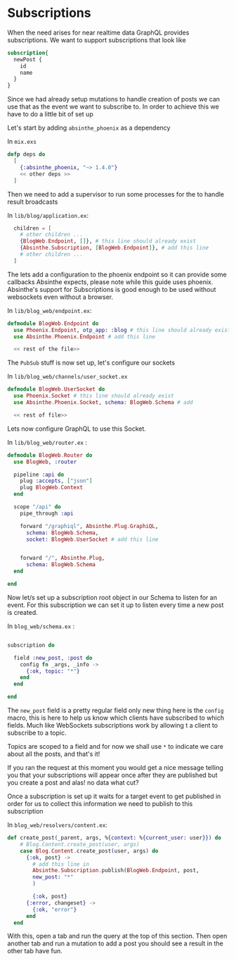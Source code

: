 # Subscriptions

When the need arises for near realtime data GraphQL provides subscriptions. We want to support subscriptions that look like


```graphql
subscription{
  newPost {
    id
    name
  }
}
```

Since we had already setup mutations to handle creation of posts we can use that as the event we want to subscribe to. In order to achieve this we have to do a little bit of set up


Let's start by adding `absinthe_phoenix` as a dependency

In `mix.exs`

```elixir
defp deps do
  [
    {:absinthe_phoenix, "~> 1.4.0"}
    << other deps >>
  ]
```

Then we need to add a supervisor to run some processes for the to handle result broadcasts

In `lib/blog/application.ex`:

```elixir
  children = [
    # other children ...
    {BlogWeb.Endpoint, []}, # this line should already exist
    {Absinthe.Subscription, [BlogWeb.Endpoint]}, # add this line
    # other children ...
  ]
```



The lets add a configuration to the phoenix endpoint so it can provide some callbacks Absinthe expects, please note while this guide uses phoenix. Absinthe's support for Subscriptions is good enough to be used without websockets even without a browser.

In `lib/blog_web/endpoint.ex`:


```elixir
defmodule BlogWeb.Endpoint do
  use Phoenix.Endpoint, otp_app: :blog # this line should already exist 
  use Absinthe.Phoenix.Endpoint # add this line

  << rest of the file>>
```

The `PubSub` stuff is now set up, let's configure our sockets

In `lib/blog_web/channels/user_socket.ex`

``` elixir
defmodule BlogWeb.UserSocket do
  use Phoenix.Socket # this line should already exist
  use Absinthe.Phoenix.Socket, schema: BlogWeb.Schema # add

  << rest of file>>
```

Lets now configure GraphQL to use this Socket.

In `lib/blog_web/router.ex` :

```elixir
defmodule BlogWeb.Router do
  use BlogWeb, :router

  pipeline :api do
    plug :accepts, ["json"]
    plug BlogWeb.Context
  end

  scope "/api" do
    pipe_through :api

    forward "/graphiql", Absinthe.Plug.GraphiQL,
      schema: BlogWeb.Schema,
      socket: BlogWeb.UserSocket # add this line


    forward "/", Absinthe.Plug,
      schema: BlogWeb.Schema
  end

end
```


Now let/s set up a subscription root object in our Schema to listen for an event. For this subscription we can set it up to listen every time a new post is created.


In `blog_web/schema.ex` :

```elixir

subscription do

  field :new_post, :post do
    config fn _args, _info ->
      {:ok, topic: "*"}
    end
  end

end
```

The `new_post` field is a pretty regular field only new thing here is the `config` macro, this is
here to help us know which clients have subscribed to which fields. Much like WebSockets subscriptions work by allowing t a client to subscribe to a topic.

Topics are scoped to a field and for now we shall use `*` to indicate we care about all the posts, and that's it!

If you ran the request at this moment you would get a nice message telling you that your subscriptions will appear once after they are published but you create a post and alas! no data what cut?

Once a subscription is set up it waits for a target event to get published in order for us to collect this information we need to publish to this subscription

In `blog_web/resolvers/content.ex`:

```elixir
def create_post(_parent, args, %{context: %{current_user: user}}) do
    # Blog.Content.create_post(user, args)
    case Blog.Content.create_post(user, args) do
      {:ok, post} ->
        # add this line in
        Absinthe.Subscription.publish(BlogWeb.Endpoint, post,
        new_post: "*"
        )

        {:ok, post}
      {:error, changeset} ->
        {:ok, "error"}
      end
  end
```

With this, open a tab and run the query at the top of this section. Then open another tab and run a mutation to add a post you should see a result in the other tab have fun.

<img style="box-shadow: 0 0 6px #ccc;" src="/guides/assets/tutorial/graphiql_new_post_sub.png" alt=""/>
